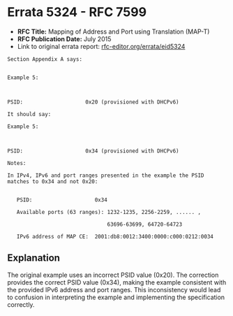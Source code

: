# Errata 5324 - RFC 7599

- **RFC Title:** Mapping of Address and Port using Translation (MAP-T)
- **RFC Publication Date:** July 2015
- Link to original errata report: [rfc-editor.org/errata/eid5324](https://www.rfc-editor.org/errata/eid5324)

```
Section Appendix A says:


Example 5:

PSID:                    0x20 (provisioned with DHCPv6)

It should say:

Example 5:

PSID:                    0x34 (provisioned with DHCPv6)

Notes:

In IPv4, IPv6 and port ranges presented in the example the PSID matches to 0x34 and not 0x20:

   PSID:                    0x34
   Available ports (63 ranges): 1232-1235, 2256-2259, ...... ,
                                63696-63699, 64720-64723
   IPv6 address of MAP CE:  2001:db8:0012:3400:0000:c000:0212:0034
```

## Explanation

The original example uses an incorrect PSID value (0x20). The correction provides the correct PSID value (0x34), making the example consistent with the provided IPv6 address and port ranges. This inconsistency would lead to confusion in interpreting the example and implementing the specification correctly.
